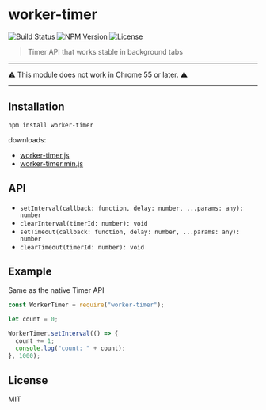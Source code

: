 # worker-timer
[![Build Status](http://img.shields.io/travis/mohayonao/worker-timer.svg?style=flat-square)](https://travis-ci.org/mohayonao/worker-timer)
[![NPM Version](http://img.shields.io/npm/v/worker-timer.svg?style=flat-square)](https://www.npmjs.org/package/worker-timer)
[![License](http://img.shields.io/badge/license-MIT-brightgreen.svg?style=flat-square)](http://mohayonao.mit-license.org/)

> Timer API that works stable in background tabs

- - -
:warning: This module does not work in Chrome 55 or later. :warning:
- - -

## Installation

```
npm install worker-timer
```

downloads:

- [worker-timer.js](https://raw.githubusercontent.com/mohayonao/worker-timer/master/build/worker-timer.js)
- [worker-timer.min.js](https://raw.githubusercontent.com/mohayonao/worker-timer/master/build/worker-timer.min.js)

## API

- `setInterval(callback: function, delay: number, ...params: any): number`
- `clearInterval(timerId: number): void`
- `setTimeout(callback: function, delay: number, ...params: any): number`
- `clearTimeout(timerId: number): void`

## Example

Same as the native Timer API

```js
const WorkerTimer = require("worker-timer");

let count = 0;

WorkerTimer.setInterval(() => {
  count += 1;
  console.log("count: " + count);
}, 1000);
```

## License

MIT
